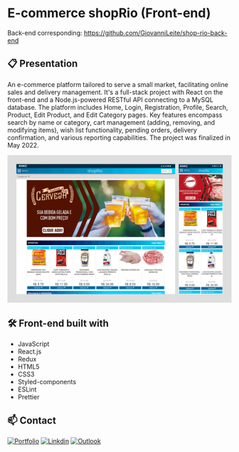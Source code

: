 # E-commerce shopRio (Front-end)

Back-end corresponding: https://github.com/GiovanniLeite/shop-rio-back-end

## 📋 Presentation

An e-commerce platform tailored to serve a small market, facilitating online sales and delivery management. It's a full-stack project with React on the front-end and a Node.js-powered RESTful API connecting to a MySQL database. The platform includes Home, Login, Registration, Profile, Search, Product, Edit Product, and Edit Category pages. Key features encompass search by name or category, cart management (adding, removing, and modifying items), wish list functionality, pending orders, delivery confirmation, and various reporting capabilities. The project was finalized in May 2022.

![Preview](shop-rio-preview.png)

## 🛠️ Front-end built with
- JavaScript
- React.js
- Redux
- HTML5
- CSS3
- Styled-components
- ESLint
- Prettier

## 📫 Contact

[![Portfolio](https://img.shields.io/badge/website-000000?style=for-the-badge&logo=About.me&logoColor=white)](https://www.giovannileite.com)
[![Linkdin](https://img.shields.io/badge/LinkedIn-0077B5?style=for-the-badge&logo=linkedin&logoColor=white)](https://www.linkedin.com/in/giovanni-leite-dev/)
[![Outlook](https://img.shields.io/badge/Microsoft_Outlook-0078D4?style=for-the-badge&logo=microsoft-outlook&logoColor=white)](mailto:giovanni.m.leite@outlook.com?subject=[GitHub]%20Contact)
